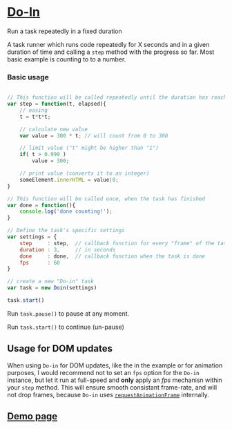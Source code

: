 [Do-In](https://yaireo.github.io/Do-in)
========

Run a task repeatedly in a fixed duration

A task runner which runs code repeatedly for X seconds and in a given duration of time and calling a `step` method with the progress so far.
Most basic example is counting to to a number.

### Basic usage

```javascript

// This function will be called repeatedly until the duration has reached
var step = function(t, elapsed){
    // easing
    t = t*t*t;

    // calculate new value
    var value = 300 * t; // will count from 0 to 300

    // limit value ("t" might be higher than "1")
    if( t > 0.999 )
        value = 300;

    // print value (converts it to an integer)
    someElement.innerHTML = value|0;
}

// This function will be called once, when the task has finished
var done = function(){
    console.log('done counting!');
}

// Define the task's specific settings
var settings = {
    step     : step,  // callback function for every "frame" of the task
    duration : 3,     // in seconds
    done     : done,  // callback function when the task is done
    fps      : 60
}

// create a new "Do-in" task
var task = new Doin(settings)

task.start()
````

Run `task.pause()` to pause at any moment.

Run `task.start()` to continue (un-pause)

## Usage for DOM updates

When using `Do-in` for DOM updates, like the in the example or for animation purposes, I would recommend not to set an `fps`
option for the `Do-in` instance, but let it run at full-speed and **only** apply an *fps* mechanisn within your `step` method.
This will ensure smooth consistant frame-rate, and will not drop frames, because `Do-in` uses [`requestAnimationFrame`](https://developer.mozilla.org/en-US/docs/Web/API/window/requestAnimationFrame) internally.

## [Demo page](https://yaireo.github.io/Do-in)